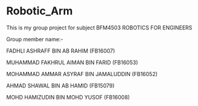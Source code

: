 # Robotic_Arm

This is my group project for subject BFM4503 ROBOTICS FOR ENGINEERS

Group member name:-

FADHLI ASHRAFF BIN AB RAHIM (FB16007)

MUHAMMAD FAKHRUL AIMAN BIN FARID (FB16053)

MOHAMMAD AMMAR ASYRAF BIN JAMALUDDIN (FB16052)

AHMAD SHAWAL BIN AB HAMID (FB15079)

MOHD HAMIZUDIN BIN MOHD YUSOF (FB16008)
